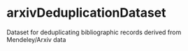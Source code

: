 # arxivDeduplicationDataset
Dataset for deduplicating bibliographic records derived from Mendeley/Arxiv data
